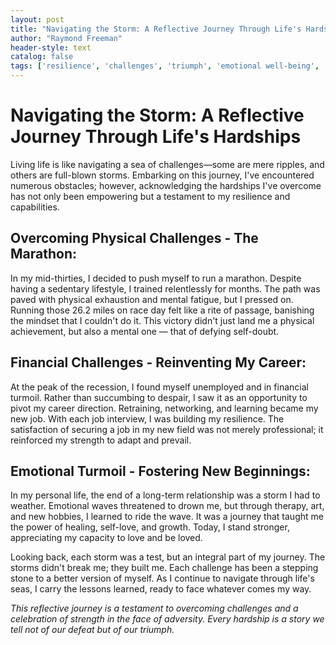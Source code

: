 ```yaml
---
layout: post
title: "Navigating the Storm: A Reflective Journey Through Life's Hardships"
author: "Raymond Freeman"
header-style: text
catalog: false
tags: ['resilience', 'challenges', 'triumph', 'emotional well-being', 'self-improvement', 'financial stability', 'personal development', 'coping strategies', 'mental strength', 'physical fitness']
---
```


# Navigating the Storm: A Reflective Journey Through Life's Hardships

Living life is like navigating a sea of challenges—some are mere ripples, and others are full-blown storms. Embarking on this journey, I've encountered numerous obstacles; however, acknowledging the hardships I've overcome has not only been empowering but a testament to my resilience and capabilities.

## Overcoming Physical Challenges - The Marathon:
In my mid-thirties, I decided to push myself to run a marathon. Despite having a sedentary lifestyle, I trained relentlessly for months. The path was paved with physical exhaustion and mental fatigue, but I pressed on. Running those 26.2 miles on race day felt like a rite of passage, banishing the mindset that I couldn't do it. This victory didn't just land me a physical achievement, but also a mental one — that of defying self-doubt.

## Financial Challenges - Reinventing My Career:
At the peak of the recession, I found myself unemployed and in financial turmoil. Rather than succumbing to despair, I saw it as an opportunity to pivot my career direction. Retraining, networking, and learning became my new job. With each job interview, I was building my resilience. The satisfaction of securing a job in my new field was not merely professional; it reinforced my strength to adapt and prevail.

## Emotional Turmoil - Fostering New Beginnings:
In my personal life, the end of a long-term relationship was a storm I had to weather. Emotional waves threatened to drown me, but through therapy, art, and new hobbies, I learned to ride the wave. It was a journey that taught me the power of healing, self-love, and growth. Today, I stand stronger, appreciating my capacity to love and be loved.

Looking back, each storm was a test, but an integral part of my journey. The storms didn't break me; they built me. Each challenge has been a stepping stone to a better version of myself. As I continue to navigate through life's seas, I carry the lessons learned, ready to face whatever comes my way.

_This reflective journey is a testament to overcoming challenges and a celebration of strength in the face of adversity. Every hardship is a story we tell not of our defeat but of our triumph._
